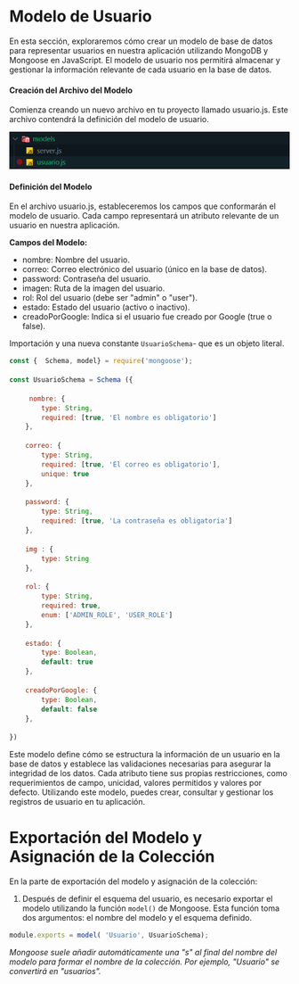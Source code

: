 # Modelo de Usuario

En esta sección, exploraremos cómo crear un modelo de base de datos para representar usuarios en nuestra aplicación utilizando MongoDB y Mongoose en JavaScript. El modelo de usuario nos permitirá almacenar y gestionar la información relevante de cada usuario en la base de datos.

#### Creación del Archivo del Modelo

Comienza creando un nuevo archivo en tu proyecto llamado usuario.js. Este archivo contendrá la definición del modelo de usuario.

![modeloUsuario.js](/img/moseloUsuario.png)

#### Definición del Modelo

En el archivo usuario.js, estableceremos los campos que conformarán el modelo de usuario. Cada campo representará un atributo relevante de un usuario en nuestra aplicación.

**Campos del Modelo:**

* nombre: Nombre del usuario.
* correo: Correo electrónico del usuario (único en la base de datos).
* password: Contraseña del usuario.
* imagen: Ruta de la imagen del usuario.
* rol: Rol del usuario (debe ser "admin" o "user").
* estado: Estado del usuario  (activo o inactivo).
* creadoPorGoogle: Indica si el usuario fue creado por Google (true o false).


Importación y una nueva constante `UsuarioSchema`- que  es un objeto literal.

```javascript
const {  Schema, model} = require('mongoose');

const UsuarioSchema = Schema ({

     nombre: {
        type: String,
        required: [true, 'El nombre es obligatorio']
    },

    correo: {
        type: String,
        required: [true, 'El correo es obligatorio'],
        unique: true
    },

    password: {
        type: String,
        required: [true, 'La contraseña es obligatoria']
    },

    img : {
        type: String
    },

    rol: {
        type: String,
        required: true,
        enum: ['ADMIN_ROLE', 'USER_ROLE']
    },

    estado: {
        type: Boolean,
        default: true
    },

    creadoPorGoogle: {
        type: Boolean,
        default: false
    },

})
```

Este modelo define cómo se estructura la información de un usuario en la base de datos y establece las validaciones necesarias para asegurar la integridad de los datos. Cada atributo tiene sus propias restricciones, como requerimientos de campo, unicidad, valores permitidos y valores por defecto. Utilizando este modelo, puedes crear, consultar y gestionar los registros de usuario en tu aplicación.

# Exportación del Modelo y Asignación de la Colección

En la parte de exportación del modelo y asignación de la colección:

1. Después de definir el esquema del usuario, es necesario exportar el modelo utilizando la función `model()` de Mongoose. Esta función toma dos argumentos: el nombre del modelo y el esquema definido.

```JavaScript
module.exports = model( 'Usuario', UsuarioSchema);
```
*Mongoose suele añadir automáticamente una "s" al final del nombre del modelo para formar el nombre de la colección. Por ejemplo, "Usuario" se convertirá en "usuarios".* 





